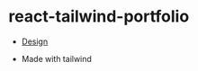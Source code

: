 # react-tailwind-portfolio

- <a href="https://www.youtube.com/watch?v=hYv6BM2fWd8">Design</a>

- Made with tailwind
